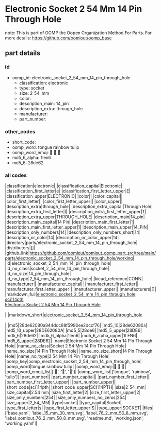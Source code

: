 # Electronic Socket 2 54 Mm 14 Pin Through Hole  

note: This is part of OOMP the Oopen Organization Method For Parts. For more details: https://github.com/oomlout/oomp_base

##  part details





### id
* oomp_id: electronic_socket_2_54_mm_14_pin_through_hole
  * classification: electronic
  * type: socket
  * size: 2_54_mm
  * color: 
  * description_main: 14_pin
  * description_extra: through_hole
  * manufacturer: 
  * part_number: 

### other_codes
* short_code: 
* oomp_word: tongue rainbow tulip
* oomp_word_emoji :tongue: :rainbow: :tulip:
* md5_6_alpha: 1len6
* md5_6: 28de62

### all codes 
|classification|electronic|
|classification_capital|Electronic|
|classification_first_letter|e|
|classification_first_letter_upper|E|
|classification_upper|ELECTRONIC|
|color||
|color_capital||
|color_first_letter||
|color_first_letter_upper||
|color_upper||
|description_extra|through_hole|
|description_extra_capital|Through Hole|
|description_extra_first_letter|t|
|description_extra_first_letter_upper|T|
|description_extra_upper|THROUGH_HOLE|
|description_main|14_pin|
|description_main_capital|14 Pin|
|description_main_first_letter|1|
|description_main_first_letter_upper|1|
|description_main_upper|14_PIN|
|description_only_numbers|14|
|description_only_numbers_short|14|
|description_or_color|14|
|description_or_color_upper|14|
|directory|parts/electronic_socket_2_54_mm_14_pin_through_hole|
|distributors|[]|
|github_link|https://github.com/oomlout/oomlout_oomp_part_src/tree/main/parts/electronic_socket_2_54_mm_14_pin_through_hole/working|
|id|electronic_socket_2_54_mm_14_pin_through_hole|
|id_no_class|socket_2_54_mm_14_pin_through_hole|
|id_no_size|14_pin_through_hole|
|id_no_type|2_54_mm_14_pin_through_hole|
|kicad_reference|CONN|
|manufacturer||
|manufacturer_capital||
|manufacturer_first_letter||
|manufacturer_first_letter_upper||
|manufacturer_upper||
|manufacturers|[]|
|markdown_full|[electronic_socket_2_54_mm_14_pin_through_hole](https://github.com/oomlout/oomlout_oomp_part_src/tree/main/parts/electronic_socket_2_54_mm_14_pin_through_hole/working)<br>[sci114pth](https://github.com/oomlout/oomlout_oomp_part_src/tree/main/parts/electronic_socket_2_54_mm_14_pin_through_hole/working)<br>[Electronic Socket 2 54 Mm 14 Pin Through Hole](https://github.com/oomlout/oomlout_oomp_part_src/tree/main/parts/electronic_socket_2_54_mm_14_pin_through_hole/working)<br><br>|
|markdown_short|[electronic_socket_2_54_mm_14_pin_through_hole](https://github.com/oomlout/oomlout_oomp_part_src/tree/main/parts/electronic_socket_2_54_mm_14_pin_through_hole/working)<br><br>|
|md5|28de62080a844ddc88f5990ee2dccf76|
|md5_10|28de62080a|
|md5_10_upper|28DE62080A|
|md5_5|28de6|
|md5_5_upper|28DE6|
|md5_6|28de62|
|md5_6_alpha|1len6|
|md5_6_alpha_upper|1LEN6|
|md5_6_upper|28DE62|
|name|Electronic Socket 2 54 Mm 14 Pin Through Hole|
|name_no_class|Socket 2 54 Mm 14 Pin Through Hole|
|name_no_size|14 Pin Through Hole|
|name_no_size_short|14 Pin Through Hole|
|name_no_type|2 54 Mm 14 Pin Through Hole|
|oomp_key|oomp_electronic_socket_2_54_mm_14_pin_through_hole|
|oomp_word|tongue rainbow tulip|
|oomp_word_emoji|:tongue: :rainbow: :tulip:|
|oomp_word_emoji_list|[':tongue:', ':rainbow:', ':tulip:']|
|oomp_word_list|['tongue', 'rainbow', 'tulip']|
|part_number||
|part_number_capital||
|part_number_first_letter||
|part_number_first_letter_upper||
|part_number_upper||
|short_code|sci114pth|
|short_code_upper|SCI114PTH|
|size|2_54_mm|
|size_capital|2.54 mm|
|size_first_letter|2|
|size_first_letter_upper|2|
|size_only_numbers|254|
|size_only_numbers_no_zeros|254|
|size_upper|2_54_MM|
|type|socket|
|type_capital|Socket|
|type_first_letter|s|
|type_first_letter_upper|S|
|type_upper|SOCKET|
|files|['base.yaml', 'label_15_mm_30_mm.svg', 'label_76_2_mm_50_8_mm.svg', 'label_oomlout_76_2_mm_50_8_mm.svg', 'readme.md', 'working.json', 'working.yaml']|
